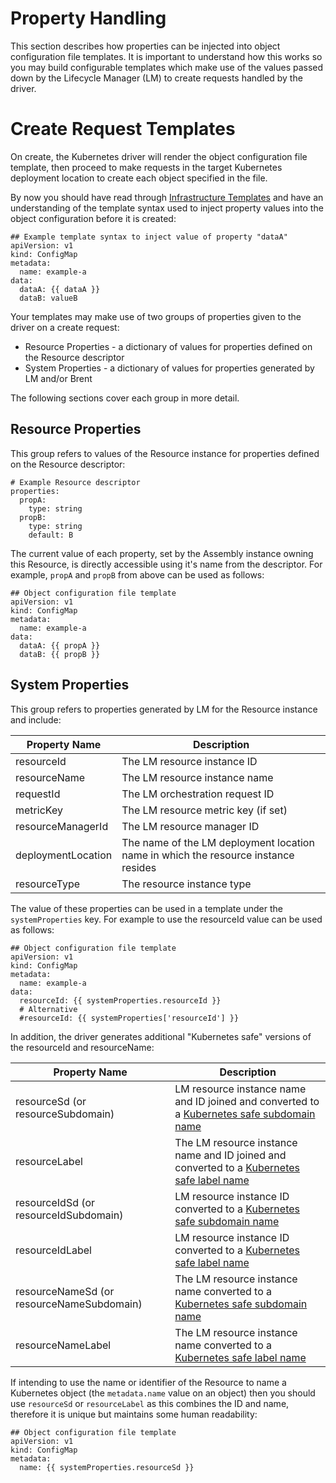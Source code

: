 # Property Handling

This section describes how properties can be injected into object configuration file templates. It is important to understand how this works so you may build configurable templates which make use of the values passed down by the Lifecycle Manager (LM) to create requests handled by the driver.

# Create Request Templates

On create, the Kubernetes driver will render the object configuration file template, then proceed to make requests in the target Kubernetes deployment location to create each object specified in the file.

By now you should have read through [Infrastructure Templates](./infrastructure-templates.md) and have an understanding of the template syntax used to inject property values into the object configuration before it is created: 

```
## Example template syntax to inject value of property "dataA"
apiVersion: v1
kind: ConfigMap
metadata:
  name: example-a
data:
  dataA: {{ dataA }}
  dataB: valueB
```

Your templates may make use of two groups of properties given to the driver on a create request: 

- Resource Properties - a dictionary of values for properties defined on the Resource descriptor
- System Properties - a dictionary of values for properties generated by LM and/or Brent

The following sections cover each group in more detail. 

## Resource Properties

This group refers to values of the Resource instance for properties defined on the Resource descriptor: 

```
# Example Resource descriptor
properties:
  propA:
    type: string
  propB: 
    type: string
    default: B
```

The current value of each property, set by the Assembly instance owning this Resource, is directly accessible using it's name from the descriptor. For example, `propA` and `propB` from above can be used as follows:

```
## Object configuration file template
apiVersion: v1
kind: ConfigMap
metadata:
  name: example-a
data:
  dataA: {{ propA }}
  dataB: {{ propB }}
```

## System Properties

This group refers to properties generated by LM for the Resource instance and include:

| Property Name  | Description |
| ------------------------- | -------------- |
| resourceId                | The LM resource instance ID |
| resourceName | The LM resource instance name
| requestId                         | The LM orchestration request ID     |
| metricKey                         | The LM resource metric key (if set)     |
| resourceManagerId                         | The LM resource manager ID     |
| deploymentLocation                         | The name of the LM deployment location name in which the resource instance resides    |
| resourceType                         | The resource instance type |

The value of these properties can be used in a template under the `systemProperties` key. For example to use the resourceId value can be used as follows:

```
## Object configuration file template
apiVersion: v1
kind: ConfigMap
metadata:
  name: example-a
data:
  resourceId: {{ systemProperties.resourceId }}
  # Alternative
  #resourceId: {{ systemProperties['resourceId'] }}
```

In addition, the driver generates additional "Kubernetes safe" versions of the resourceId and resourceName:

| Property Name  | Description |
| ------------------------- | -------------- |
| resourceSd (or resourceSubdomain)                | LM resource instance name and ID joined and converted to a [Kubernetes safe subdomain name](https://kubernetes.io/docs/concepts/overview/working-with-objects/names/#dns-subdomain-names) |
| resourceLabel | The LM resource instance name and ID joined and converted to a [Kubernetes safe label name](https://kubernetes.io/docs/concepts/overview/working-with-objects/names/#dns-label-names) |
| resourceIdSd (or resourceIdSubdomain)                | LM resource instance ID converted to a [Kubernetes safe subdomain name](https://kubernetes.io/docs/concepts/overview/working-with-objects/names/#dns-subdomain-names) |
| resourceIdLabel                | LM resource instance ID converted to a [Kubernetes safe label name](https://kubernetes.io/docs/concepts/overview/working-with-objects/names/#dns-label-names) |
| resourceNameSd (or resourceNameSubdomain) | The LM resource instance name converted to a [Kubernetes safe subdomain name](https://kubernetes.io/docs/concepts/overview/working-with-objects/names/#dns-subdomain-names) |
| resourceNameLabel | The LM resource instance name converted to a [Kubernetes safe label name](https://kubernetes.io/docs/concepts/overview/working-with-objects/names/#dns-label-names) |

If intending to use the name or identifier of the Resource to name a Kubernetes object (the `metadata.name` value on an object) then you should use `resourceSd` or `resourceLabel` as this combines the ID and name, therefore it is unique but maintains some human readability:

```
## Object configuration file template
apiVersion: v1
kind: ConfigMap
metadata:
  name: {{ systemProperties.resourceSd }}
```